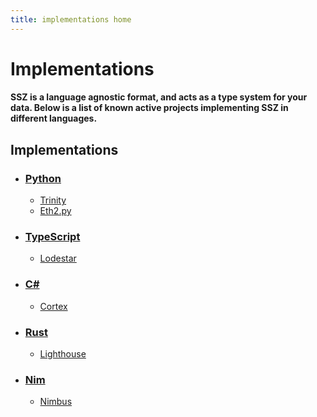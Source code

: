 ```yaml
---
title: implementations home
---
```


# Implementations

#### SSZ is a language agnostic format, and acts as a type system for your data.  Below is a list of known active projects implementing SSZ in different languages.  

## Implementations

- ### [Python](./python)
  - [Trinity](https://github.com/ethereum/py-ssz)
  - [Eth2.py](https://github.com/protolambda/remerkleable)
- ### [TypeScript](./typescript)
  - [Lodestar](https://github.com/chainsafe/ssz)
- ### [C#](./csharp)
  - [Cortex](https://github.com/sgryphon/cortex-ssz)
- ### [Rust](./rust)
  - [Lighthouse](https://github.com/sigp/lighthouse/tree/master/eth2/utils/ssz)
- ### [Nim](./nim)
  - [Nimbus](https://github.com/status-im/nim-beacon-chain/blob/master/beacon_chain/ssz.nim)
